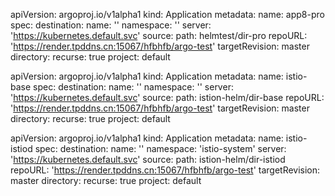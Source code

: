 apiVersion: argoproj.io/v1alpha1
kind: Application
metadata:
  name: app8-pro
spec:
  destination:
    name: ''
    namespace: ''
    server: 'https://kubernetes.default.svc'
  source:
    path: helmtest/dir-pro
    repoURL: 'https://render.tpddns.cn:15067/hfbhfb/argo-test'
    targetRevision: master
    directory:
      recurse: true
  project: default




apiVersion: argoproj.io/v1alpha1
kind: Application
metadata:
  name: istio-base
spec:
  destination:
    name: ''
    namespace: ''
    server: 'https://kubernetes.default.svc'
  source:
    path: istion-helm/dir-base
    repoURL: 'https://render.tpddns.cn:15067/hfbhfb/argo-test'
    targetRevision: master
    directory:
      recurse: true
  project: default





apiVersion: argoproj.io/v1alpha1
kind: Application
metadata:
  name: istio-istiod
spec:
  destination:
    name: ''
    namespace: 'istio-system'
    server: 'https://kubernetes.default.svc'
  source:
    path: istion-helm/dir-istiod
    repoURL: 'https://render.tpddns.cn:15067/hfbhfb/argo-test'
    targetRevision: master
    directory:
      recurse: true
  project: default




